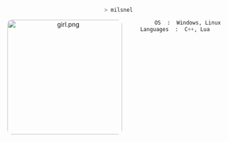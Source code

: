 <center>

<p align="middle">

```bash

> milsnel

```
<img src="https://i.pinimg.com/736x/8e/cf/81/8ecf816475302a16c2938ac76d6d3a0f.jpg" style="border-radius: 10px;" align="left" alt="girl.png" width="260" height="260">

```py
       OS  :  Windows, Linux
Languages  :  C++, Lua 
  
```





</p>
